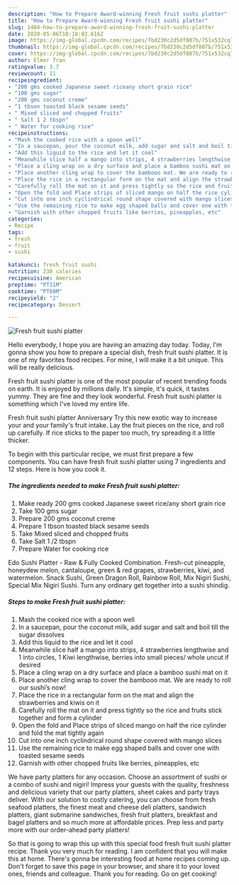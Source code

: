```yaml
---
description: "How to Prepare Award-winning Fresh fruit sushi platter"
title: "How to Prepare Award-winning Fresh fruit sushi platter"
slug: 1484-how-to-prepare-award-winning-fresh-fruit-sushi-platter
date: 2020-05-06T18:10:03.616Z
image: https://img-global.cpcdn.com/recipes/7bd230c2d5df807b/751x532cq70/fresh-fruit-sushi-platter-recipe-main-photo.jpg
thumbnail: https://img-global.cpcdn.com/recipes/7bd230c2d5df807b/751x532cq70/fresh-fruit-sushi-platter-recipe-main-photo.jpg
cover: https://img-global.cpcdn.com/recipes/7bd230c2d5df807b/751x532cq70/fresh-fruit-sushi-platter-recipe-main-photo.jpg
author: Elmer Tran
ratingvalue: 3.7
reviewcount: 11
recipeingredient:
- "200 gms cooked Japanese sweet riceany short grain rice"
- "100 gms sugar"
- "200 gms coconut creme"
- "1 tbson toasted black sesame seeds"
- " Mixed sliced and chopped fruits"
- " Salt 1 2 tbspn"
- " Water for cooking rice"
recipeinstructions:
- "Mash the cooked rice with a spoon well"
- "In a saucepan, pour the coconut milk, add sugar and salt and boil till the sugar dissolves"
- "Add this liquid to the rice and let it cool"
- "Meanwhile slice half a mango into strips, 4 strawberries lengthwise and 1 into circles, 1 Kiwi lengthwise, berries into small pieces/ whole uncut if desired"
- "Place a cling wrap on a dry surface and place a bamboo sushi mat on it"
- "Place another cling wrap to cover the bambooo mat. We are ready to roll our sushi’s now!"
- "Place the rice in a rectangular form on the mat and align the strawberries and kiwis on it"
- "Carefully roll the mat on it and press tightly so the rice and fruits stick together and form a cylinder"
- "Open the fold and Place strips of sliced mango on half the rice cylinder and fold the mat tightly again"
- "Cut into one inch cyclindrical round shape covered with mango slices"
- "Use the remaining rice to make egg shaped balls and cover one with toasted sesame seeds"
- "Garnish with other chopped fruits like berries, pineapples, etc"
categories:
- Recipe
tags:
- fresh
- fruit
- sushi

katakunci: fresh fruit sushi 
nutrition: 230 calories
recipecuisine: American
preptime: "PT31M"
cooktime: "PT60M"
recipeyield: "2"
recipecategory: Dessert

---
```



![Fresh fruit sushi platter](https://img-global.cpcdn.com/recipes/7bd230c2d5df807b/751x532cq70/fresh-fruit-sushi-platter-recipe-main-photo.jpg)

Hello everybody, I hope you are having an amazing day today. Today, I'm gonna show you how to prepare a special dish, fresh fruit sushi platter. It is one of my favorites food recipes. For mine, I will make it a bit unique. This will be really delicious.

Fresh fruit sushi platter is one of the most popular of recent trending foods on earth. It is enjoyed by millions daily. It's simple, it's quick, it tastes yummy. They are fine and they look wonderful. Fresh fruit sushi platter is something which I've loved my entire life.

Fresh fruit sushi platter Anniversary Try this new exotic way to increase your and your family&#39;s fruit intake. Lay the fruit pieces on the rice, and roll up carefully. If rice sticks to the paper too much, try spreading it a little thicker.


To begin with this particular recipe, we must first prepare a few components. You can have fresh fruit sushi platter using 7 ingredients and 12 steps. Here is how you cook it.

<!--inarticleads1-->

##### The ingredients needed to make Fresh fruit sushi platter:

1. Make ready 200 gms cooked Japanese sweet rice/any short grain rice
1. Take 100 gms sugar
1. Prepare 200 gms coconut creme
1. Prepare 1 tbson toasted black sesame seeds
1. Take  Mixed sliced and chopped fruits
1. Take  Salt 1 /2 tbspn
1. Prepare  Water for cooking rice


Edo Sushi Platter - Raw &amp; Fully Cooked Combination. Fresh-cut pineapple, honeydew melon, cantaloupe, green &amp; red grapes, strawberries, kiwi, and watermelon. Snack Sushi, Green Dragon Roll, Rainbow Roll, Mix Nigiri Sushi, Special Mix Nigiri Sushi. Turn any ordinary get together into a sushi shindig. 

<!--inarticleads2-->

##### Steps to make Fresh fruit sushi platter:

1. Mash the cooked rice with a spoon well
1. In a saucepan, pour the coconut milk, add sugar and salt and boil till the sugar dissolves
1. Add this liquid to the rice and let it cool
1. Meanwhile slice half a mango into strips, 4 strawberries lengthwise and 1 into circles, 1 Kiwi lengthwise, berries into small pieces/ whole uncut if desired
1. Place a cling wrap on a dry surface and place a bamboo sushi mat on it
1. Place another cling wrap to cover the bambooo mat. We are ready to roll our sushi’s now!
1. Place the rice in a rectangular form on the mat and align the strawberries and kiwis on it
1. Carefully roll the mat on it and press tightly so the rice and fruits stick together and form a cylinder
1. Open the fold and Place strips of sliced mango on half the rice cylinder and fold the mat tightly again
1. Cut into one inch cyclindrical round shape covered with mango slices
1. Use the remaining rice to make egg shaped balls and cover one with toasted sesame seeds
1. Garnish with other chopped fruits like berries, pineapples, etc


We have party platters for any occasion. Choose an assortment of sushi or a combo of sushi and nigiri! Impress your guests with the quality, freshness and delicious variety that our party platters, sheet cakes and party trays deliver. With our solution to costly catering, you can choose from fresh seafood platters, the finest meat and cheese deli platters, sandwich platters, giant submarine sandwiches, fresh fruit platters, breakfast and bagel platters and so much more at affordable prices. Prep less and party more with our order-ahead party platters! 

So that is going to wrap this up with this special food fresh fruit sushi platter recipe. Thank you very much for reading. I am confident that you will make this at home. There's gonna be interesting food at home recipes coming up. Don't forget to save this page in your browser, and share it to your loved ones, friends and colleague. Thank you for reading. Go on get cooking!
